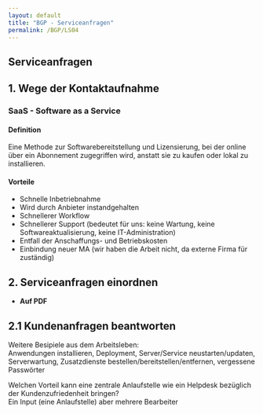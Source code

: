 ```yaml
---
layout: default
title: "BGP - Serviceanfragen"
permalink: /BGP/LS04
---
```


## Serviceanfragen

## 1. Wege der Kontaktaufnahme

### SaaS - Software as a Service

#### Definition

Eine Methode zur Softwarebereitstellung und Lizensierung, bei der online über ein Abonnement zugegriffen wird, anstatt sie zu kaufen oder lokal zu installieren.

#### Vorteile

- Schnelle Inbetriebnahme
- Wird durch Anbieter instandgehalten
- Schnellerer Workflow
- Schnellerer Support (bedeutet für uns: keine Wartung, keine Softwareaktualisierung, keine IT-Administration)
- Entfall der Anschaffungs- und Betriebskosten
- Einbindung neuer MA (wir haben die Arbeit nicht, da externe Firma für zuständig)

## 2. Serviceanfragen einordnen

- **Auf PDF**

## 2.1 Kundenanfragen beantworten

Weitere Besipiele aus dem Arbeitsleben:<br>
Anwendungen installieren, Deployment, Server/Service neustarten/updaten, Serverwartung, Zusatzdienste bestellen/bereitstellen/entfernen, vergessene Passwörter

Welchen Vorteil kann eine zentrale Anlaufstelle wie ein Helpdesk bezüglich der Kundenzufriedenheit bringen?<br>
Ein Input (eine Anlaufstelle) aber mehrere Bearbeiter

